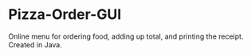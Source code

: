 # Pizza-Order-GUI
Online menu for ordering food, adding up total, and printing the receipt. Created in Java.
